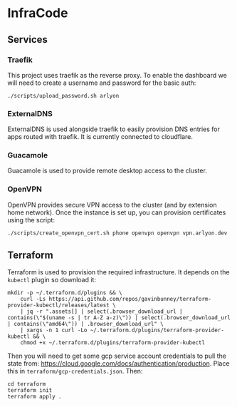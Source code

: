 # InfraCode

## Services

### Traefik

This project uses traefik as the reverse proxy.
To enable the dashboard we will need to create
a username and password for the basic auth:

```
./scripts/upload_password.sh arlyon
```

### ExternalDNS

ExternalDNS is used alongside traefik to easily
provision DNS entries for apps routed with traefik.
It is currently connected to cloudflare.

### Guacamole

Guacamole is used to provide remote desktop access
to the cluster.

### OpenVPN

OpenVPN provides secure VPN access to the cluster
(and by extension home network). Once the instance
is set up, you can provision certificates using the
script:

```bash
./scripts/create_openvpn_cert.sh phone openvpn openvpn vpn.arlyon.dev
```

## Terraform

Terraform is used to provision the required infrastructure.
It depends on the `kubectl` plugin so download it:

```
mkdir -p ~/.terraform.d/plugins && \
    curl -Ls https://api.github.com/repos/gavinbunney/terraform-provider-kubectl/releases/latest \
    | jq -r ".assets[] | select(.browser_download_url | contains(\"$(uname -s | tr A-Z a-z)\")) | select(.browser_download_url | contains(\"amd64\")) | .browser_download_url" \
    | xargs -n 1 curl -Lo ~/.terraform.d/plugins/terraform-provider-kubectl && \
    chmod +x ~/.terraform.d/plugins/terraform-provider-kubectl
```

Then you will need to get some gcp service account credentials
to pull the state from: https://cloud.google.com/docs/authentication/production.
Place this in `terraform/gcp-credentials.json`. Then:

```
cd terraform
terraform init
terraform apply .
```